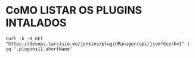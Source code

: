 # CoMO LISTAR OS PLUGINS INTALADOS
```
curl -k -X GET "https://devops.tarcisio.me/jenkins/pluginManager/api/json?depth=1" | jq '.plugins[].shortName'
```
